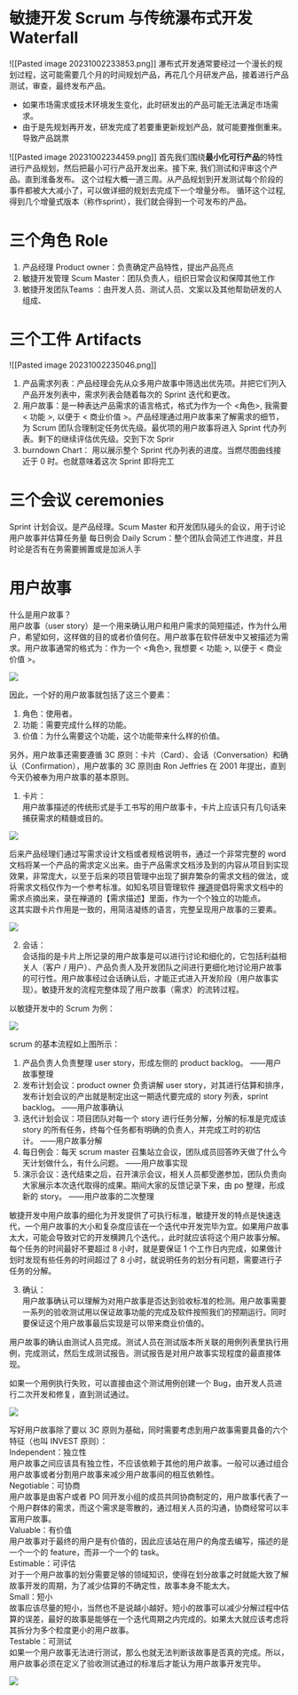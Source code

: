 # 敏捷开发 Scrum 与传统瀑布式开发 Waterfall 
![[Pasted image 20231002233853.png]]
瀑布式开发通常要经过一个漫长的规划过程，这可能需要几个月的时间规划产品，再花几个月研发产品，接着进行产品测试，审查，最终发布产品。
- 如果市场需求或技术环境发生变化，此时研发出的产品可能无法满足市场需求。
- 由于是先规划再开发，研发完成了若要重更新规划产品，就可能要推倒重来。导致产品跳票


![[Pasted image 20231002234459.png]]
首先我们围绕**最小化可行产品**的特性进行产品规划，然后把最小可行产品开发出来。接下来, 我们测试和评审这个产品。直到淮备发布。
这个过程大概一道三周。从产品规划到开发测试每个阶段的事件都被大大减小了，可以做详细的规划去完成下一个增量分布。
循环这个过程, 得到几个增量式版本（称作sprint），我们就会得到一个可发布的产品。
# 三个角色 Role
1. 产品经理 Product owner：负责确定产品特性，提出产品亮点
2. 敏捷开发管理 Scum Master：团队负责人，组织日常会议和保障其他工作
3. 敏捷开发团队Teams ：由开发人员、测试人员、文案以及其他帮助研发的人组成、
# 三个工件 Artifacts
![[Pasted image 20231002235046.png]]
1. 产品需求列表：产品经理会先从众多用户故事中筛选出优先项。并把它们列入产品开发列表中，需求列表会随着每次的 Sprint 迭代和更改。
2. 用户故事：是一种表达产品需求的语言格式，格式为作为一个 <角色>, 我需要 < 功能 >, 以便于 < 商业价值 >。产品经理通过用户故事来了解需求的细节，为 Scrum 团队合理制定任务优先级。最优项的用户故事将进入 Sprint 代办列表。剩下的继续评估优先级。交到下次 Sprir
3. burndown Chart： 用以展示整个 Sprint 代办列表的进度。当燃尽图曲线接近于 0 时。也就意味着这次 Sprint 即将完工
# 三个会议 ceremonies
Sprint 计划会议。是产品经理。Scum Master 和开发团队碰头的会议，用于讨论用户故事并估算任务量
每日例会 Daily Scrum：整个团队会简述工作进度，并且时论是否有在务需要搁置或是加派人手








# 用户故事
什么是用户故事？  
用户故事（user story）是一个用来确认用户和用户需求的简短描述，作为什么用户，希望如何，这样做的目的或者价值何在。用户故事在软件研发中又被描述为需求。用户故事通常的格式为：作为一个 <角色>, 我想要 < 功能 >, 以便于 < 商业价值 >。  

![](https://cdn.easycorp.cn/web/data/upload/201808/f_dfde0c8733e8d783a4b1d20281807061.png)

因此，一个好的用户故事就包括了这三个要素：  
1. 角色：使用者。  
2. 功能：需要完成什么样的功能。  
3. 价值：为什么需要这个功能，这个功能带来什么样的价值。

另外，用户故事还需要遵循 3C 原则：卡片（Card）、会话（Conversation）和确认（Confirmation），用户故事的 3C 原则由 Ron Jeffries 在 2001 年提出，直到今天仍被奉为用户故事的基本原则。  
1. 卡片：  
用户故事描述的传统形式是手工书写的用户故事卡，卡片上应该只有几句话来捕获需求的精髓或目的。  

![](https://cdn.easycorp.cn/web/data/upload/201808/f_8582d070e988f529a00506caac0397d3.png)

后来产品经理们通过写需求设计文档或者规格说明书，通过一个非常完整的 word 文档将某一个产品的需求定义出来。由于产品需求文档涉及到的内容从项目到实现效果，非常庞大，以至于后来的项目管理中出现了摒弃繁杂的需求文档的做法，或将需求文档仅作为一个参考标准。如知名项目管理软件 [禅道](http://www.zentao.net/)提倡将需求文档中的需求点摘出来，录在禅道的【需求描述】里面，作为一个个独立的功能点。  
这其实跟卡片作用是一致的，用简洁凝练的语言，完整呈现用户故事的三要素。  

![](https://cdn.easycorp.cn/web/data/upload/201808/f_0432d18a9dab562e72cfb95780590901.png)

2. 会话：  
会话指的是卡片上所记录的用户故事是可以进行讨论和细化的，它包括利益相关人（客户 / 用户）、产品负责人及开发团队之间进行更细化地讨论用户故事的可行性。用户故事经过会话确认后，才能正式进入开发阶段（用户故事实现）。敏捷开发的流程完整体现了用户故事（需求）的流转过程。

以敏捷开发中的 Scrum 为例：  

![](https://cdn.easycorp.cn/web/data/upload/201808/f_692d22709efad526b217ccada372512c.png)

scrum 的基本流程如上图所示：  
1. 产品负责人负责整理 user story，形成左侧的 product backlog。 ——用户故事整理  
2. 发布计划会议：product owner 负责讲解 user story，对其进行估算和排序，发布计划会议的产出就是制定出这一期迭代要完成的 story 列表，sprint backlog。 ——用户故事确认  
3. 迭代计划会议：项目团队对每一个 story 进行任务分解，分解的标准是完成该 story 的所有任务，终每个任务都有明确的负责人，并完成工时的初估计。 ——用户故事分解  
4. 每日例会：每天 scrum master 召集站立会议，团队成员回答昨天做了什么今天计划做什么，有什么问题。 ——用户故事实现  
5. 演示会议：迭代结束之后，召开演示会议，相关人员都受邀参加，团队负责向大家展示本次迭代取得的成果。期间大家的反馈记录下来，由 po 整理，形成新的 story。 ——用户故事的二次整理

敏捷开发中用户故事的细化为开发提供了可执行标准，敏捷开发的特点是快速迭代，一个用户故事的大小和复杂度应该在一个迭代中开发完毕为宜。如果用户故事太大，可能会导致对它的开发横跨几个迭代。，此时就应该将这个用户故事分解。每个任务的时间最好不要超过 8 小时，就是要保证 1 个工作日内完成，如果做计划时发现有些任务的时间超过了 8 小时，就说明任务的划分有问题，需要进行子任务的分解。

3. 确认：  
用户故事确认可以理解为对用户故事是否达到验收标准的检测。用户故事需要一系列的验收测试用以保证故事功能的完成及软件按照我们的预期运行。同时要保证这个用户故事最后实现是可以带来商业价值的。

用户故事的确认由测试人员完成。测试人员在测试版本所关联的用例列表里执行用例，完成测试，然后生成测试报告。测试报告是对用户故事实现程度的最直接体现。

如果一个用例执行失败，可以直接由这个测试用例创建一个 Bug，由开发人员进行二次开发和修复，直到测试通过。

![](https://cdn.easycorp.cn/web/data/upload/201808/f_c1f23da95f09481afed07ab56cee0752.png)

写好用户故事除了要以 3C 原则为基础，同时需要考虑到用户故事需要具备的六个特征（也叫 INVEST 原则）：  
Independent：独立性  
用户故事之间应该具有独立性，不应该依赖于其他的用户故事。一般可以通过组合用户故事或者分割用户故事来减少用户故事间的相互依赖性。  
Negotiable：可协商  
用户故事是由客户或者 PO 同开发小组的成员共同协商制定的，用户故事代表了一个用户群体的需求，而这个需求是零散的，通过相关人员的沟通，协商经常可以丰富用户故事。  
Valuable：有价值  
用户故事对于最终的用户是有价值的，因此应该站在用户的角度去编写，描述的是一个一个的 feature，而非一个一个的 task。  
Estimable：可评估  
对于一个用户故事的划分需要足够的领域知识，使得在划分故事之时就能大致了解故事开发的周期，为了减少估算的不确定性，故事本身不能太大。  
Small：短小  
故事应该尽量的短小，当然也不是说越小越好。短小的故事可以减少分解过程中估算的误差，最好的故事是能够在一个迭代周期之内完成的。如果太大就应该考虑将其拆分为多个粒度更小的用户故事。  
Testable：可测试  
如果一个用户故事无法进行测试，那么也就无法判断该故事是否真的完成。所以，用户故事必须在定义了验收测试通过的标准后才能认为用户故事开发完毕。

![](https://cdn.easycorp.cn/web/data/upload/201808/f_6ac6d37ab186ab65635a73e44a1128c0.png)